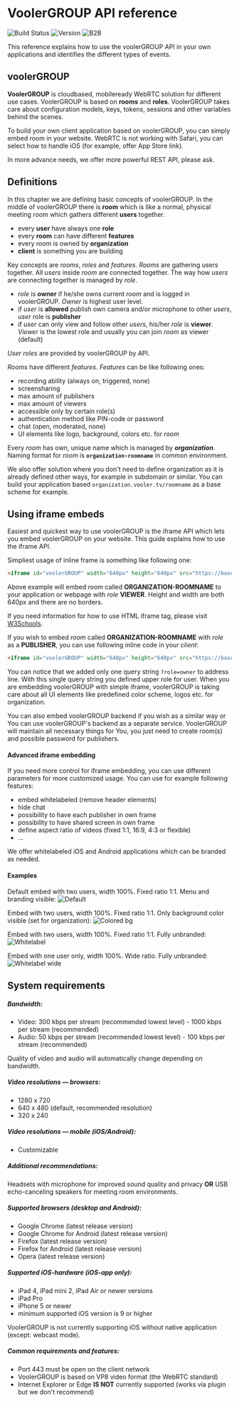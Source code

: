 # VoolerGROUP API reference
![Build Status](https://img.shields.io/badge/Updated-March_22nd-blue.svg?style=flat-square)
![Version](https://img.shields.io/badge/Version-1.3-blue.svg?style=flat-square)
![B2B](https://img.shields.io/badge/B2B-White_Label_--ready-blue.svg?style=flat-square)


This reference explains how to use the voolerGROUP API in your own applications and identifies the different types of events.


## voolerGROUP
**VoolerGROUP** is cloudbased, mobileready WebRTC solution for different use cases. VoolerGROUP is based on **rooms** and **roles**. VoolerGROUP takes care about configuration models, keys, tokens, sessions and other variables behind the scenes.

To build your own client application based on voolerGROUP, you can simply embed room in your website. WebRTC is not working with Safari, you can select how to handle iOS (for example, offer App Store link).

In more advance needs, we offer more powerful REST API, please ask.

## Definitions

In this chapter we are defining basic concepts of voolerGROUP. In the middle of voolerGROUP there is **room** which is like a normal, physical meeting room which gathers different **users** together. 
- every **user** have always one **role**
- every **room** can have different **features**
- every *room* is owned by **organization**
- **client** is something you are building

Key concepts are *rooms*, *roles* and *features*. *Rooms* are gathering users together. All *users* inside *room* are connected together. The way how *users* are connecting together is managed by *role*.

- *role* is **owner** if he/she owns current *room* and is logged in voolerGROUP. *Owner* is highest user level.
- if *user* is **allowed** publish own camera and/or microphone to other *users*, *user* role is **publisher**
- if *user* can only view and follow other *users*, his/her *role* is **viewer**. *Viewer* is the lowest role and usually you can join *room* as viewer (default)

*User roles* are provided by voolerGROUP by API.

*Rooms* have different *features*. *Features* can be like following ones:
* recording ability (always on, triggered, none)
* screensharing
* max amount of publishers
* max amount of viewers
* accessible only by certain role(s)
* authentication method like PIN-code or password
* chat (open, moderated, none)
* UI elements like logo, background, colors etc. for *room*

Every *room* has own, unique name which is managed by ***organization***. Naming format for *room* is **`organization-roomname`** in common environment.

We also offer solution where you don't need to define organization as it is already defined other ways, for example in subdomain or similar. You can build your application based `organization.vooler.tv/roomname` as a base scheme for example.


## Using iframe embeds

Easiest and quickest way to use voolerGROUP is the iframe API which lets you embed voolerGROUP on your website. This guide explains how to use the iframe API. 

Simpliest usage of inline frame is something like following one:

```html
<iframe id="voolerGROUP" width="640px" height="640px" src="https://baseurl.tld/ORGANIZATION-ROOMNAME" frameborder="0"></iframe>
```

Above example will embed *room* called **ORGANIZATION-ROOMNAME** to your application or webpage with *role* **VIEWER**. Height and width are both 640px and there are no borders.

If you need information for how to use HTML iframe tag, please visit [W3Schools](http://www.w3schools.com/tags/tag_iframe.asp).

If you wish to embed *room* called **ORGANIZATION-ROOMNAME** with *role* as a **PUBLISHER**, you can use following inline code in your *client*:

```html
<iframe id="voolerGROUP" width="640px" height="640px" src="https://baseurl.tld/OWNER-ROOMNAME?role=owner" frameborder="0"></iframe>
```

You can notice that we added only one query string `?role=owner` to address line. With this single query string you defined upper role for user. When you are embedding voolerGROUP with simple iframe, voolerGROUP is taking care about all UI elements like predefined color scheme, logos etc. for organization.

You can also embed voolerGROUP backend if you wish as a similar way or You can use voolerGROUP's backend as a separate service. VoolerGROUP will maintain all necessary things for You, you just need to create room(s) and possible password for publishers.

#### Advanced iframe embedding

If you need more control for iframe embedding, you can use different parameters for more customized usage. You can use for example following features:

- embed whitelabeled (remove header elements)
- hide chat
- possibility to have each publisher in own frame
- possibility to have shared screen in own frame
- define aspect ratio of videos (fixed 1:1, 16:9, 4:3 or flexible)
- ...

We offer whitelabeled iOS and Android applications which can be branded as needed.

#### Examples

Default embed with two users, width 100%. Fixed ratio 1:1. Menu and branding visible: 
![Default](https://raw.githubusercontent.com/webaitio/API/master/screenshots/branded__two_publishers_default.png "Default embed")

Embed with two users, width 100%. Fixed ratio 1:1. Only background color visible (set for organization): 
![Colored bg](https://raw.githubusercontent.com/webaitio/API/master/screenshots/branded__two_publishers__background_color_set.png "Background color only")

Embed with two users, width 100%. Fixed ratio 1:1. Fully unbranded: 
![Whitelabel](https://raw.githubusercontent.com/webaitio/API/master/screenshots/whitelabel__two_publishers__fixed_ratio.png "Whitelabel")

Embed with one user only, width 100%. Wide ratio. Fully unbranded: 
![Whitelabel wide](https://raw.githubusercontent.com/webaitio/API/master/screenshots/whitelabel__one_publisher__wide.png "Whitelabel wide")

## System requirements

##### Bandwidth:
- Video: 300 kbps per stream (recommended lowest level) - 1000 kbps per stream (recommended)
- Audio: 50 kbps per stream (recommended lowest level) - 100 kbps per stream (recommended)

Quality of video and audio will automatically change depending on bandwidth.  

##### Video resolutions — browsers:
- 1280 x 720
- 640 x 480 (default, recommended resolution)
- 320 x 240

##### Video resolutions — mobile (iOS/Android):
- Customizable

##### Additional recommendations:
Headsets with microphone for improved sound quality and privacy **OR** USB echo-canceling speakers for meeting room environments.

##### Supported browsers (desktop and Android):
- Google Chrome (latest release version)
- Google Chrome for Android (latest release version)
- Firefox (latest release version)
- Firefox for Android (latest release version)
- Opera (latest release version)

##### Supported iOS-hardware (iOS-app only):
- iPad 4, iPad mini 2, iPad Air or newer versions
- iPad Pro
- iPhone 5 or newer
- minimum supported iOS version is 9 or higher

VoolerGROUP is not currently supporting iOS without native application (except: webcast mode).

##### Common requirements and features:
- Port 443 must be open on the client network
- VoolerGROUP is based on VP8 video format (the WebRTC standard)
- Internet Explorer or Edge **IS NOT** currently supported (works via plugin but we don't recommend)
##

